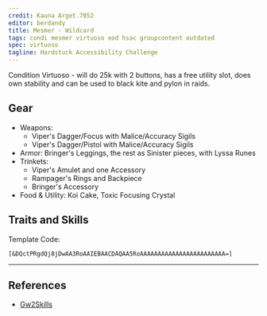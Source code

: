 ```yaml
---
credit: Kauna Arget.7052
editor: berdandy
title: Mesmer - Wildcard
tags: condi mesmer virtuoso eod hsac groupcontent outdated
spec: virtuoso
tagline: Hardstuck Accessibility Challenge
---
```


Condition Virtuoso - will do 25k with 2 buttons, has a free utility slot, does own stability and can be used to black kite and pylon in raids.

## Gear

- Weapons: 
  - Viper's Dagger/Focus with Malice/Accuracy Sigils
  - Viper's Dagger/Pistol with Malice/Accuracy Sigils
- Armor: Bringer's Leggings, the rest as Sinister pieces, with Lyssa Runes
- Trinkets:
  - Viper's Amulet and one Accessory
  - Rampager's Rings and Backpiece
  - Bringer's Accessory
- Food & Utility: Koi Cake, Toxic Focusing Crystal

## Traits and Skills

Template Code:

`[&DQctPRgdQj8jDwAA3RoAAIEBAACDAQAA5RoAAAAAAAAAAAAAAAAAAAAAAAA=]`

---

<div
  data-armory-embed='skills'
  data-armory-ids='21750,45425,10232,10234,24755'
>
</div>
<div
  data-armory-embed='specializations'
  data-armory-ids='45,24,66'
  data-armory-45-traits='670,669,1687'
  data-armory-24-traits='721,1690,733'
  data-armory-66-traits='2202,2207,2223'
>
</div>
<script async src='https://unpkg.com/armory-embeds@^0.x.x/armory-embeds.js'></script>



## References

- [Gw2Skills](http://gw2skills.net/editor/?PiBBg2hrlVwWZIsEmLe6XdxfA-zRhYNhgC5L0LzoHFVEk5YEJFCVBanFYOrA-e)

